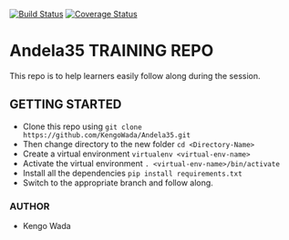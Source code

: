 [![Build Status](https://travis-ci.org/KengoWada/Andela35.svg?branch=develop)](https://travis-ci.org/KengoWada/Andela35) [![Coverage Status](https://coveralls.io/repos/github/KengoWada/Andela35/badge.svg)](https://coveralls.io/github/KengoWada/Andela35)

# Andela35 TRAINING REPO
This repo is to help learners easily follow along during the session.

## GETTING STARTED
* Clone this repo using ```git clone https://github.com/KengoWada/Andela35.git```
* Then change directory to the new folder ```cd <Directory-Name> ```
* Create a virtual environment ```virtualenv <virtual-env-name>```
* Activate the virtual environment ```. <virtual-env-name>/bin/activate```
* Install all the dependencies ```pip install requirements.txt```
* Switch to the appropriate branch and follow along.

### AUTHOR 
* Kengo Wada
